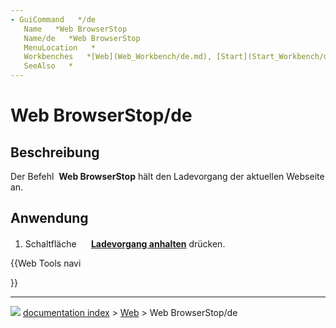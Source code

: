 ```yaml
---
- GuiCommand   */de
   Name   *Web BrowserStop
   Name/de   *Web BrowserStop
   MenuLocation   *
   Workbenches   *[Web](Web_Workbench/de.md), [Start](Start_Workbench/de.md)
   SeeAlso   *
---
```


# Web BrowserStop/de

## Beschreibung

Der Befehl <img alt="" src=images/_Web_BrowserStop.svg  style="width   *24px;"> **Web BrowserStop** hält den Ladevorgang der aktuellen Webseite an.

## Anwendung

1.  Schaltfläche **<img src="images/Web_BrowserStop.svg" width=16px> [Ladevorgang anhalten](Web_BrowserStop/de.md)** drücken.





{{Web Tools navi

}}



---
![](images/Right_arrow.png) [documentation index](../README.md) > [Web](Web_Workbench.md) > Web BrowserStop/de
